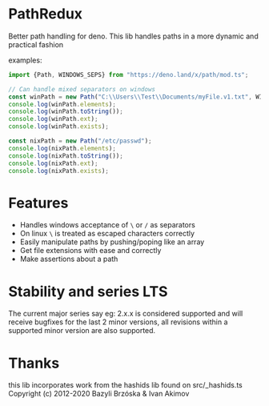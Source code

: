 # PathRedux
Better path handling for deno. This lib handles paths in a more dynamic and practical fashion

examples:
```ts
import {Path, WINDOWS_SEPS} from "https://deno.land/x/path/mod.ts";

// Can handle mixed separators on windows
const winPath = new Path("C:\\Users\\Test\\Documents/myFile.v1.txt", WINDOWS_SEPS);
console.log(winPath.elements);
console.log(winPath.toString());
console.log(winPath.ext);
console.log(winPath.exists);

const nixPath = new Path("/etc/passwd");
console.log(nixPath.elements);
console.log(nixPath.toString());
console.log(nixPath.ext);
console.log(nixPath.exists);
```

# Features
* Handles windows acceptance of `\` or `/` as separators
* On linux `\` is treated as escaped characters correctly
* Easily manipulate paths by pushing/poping like an array
* Get file extensions with ease and correctly
* Make assertions about a path

# Stability and series LTS
The current major series say eg: 2.x.x is considered supported and will receive bugfixes for the last 2 minor versions, all revisions within a supported minor version are also supported.

# Thanks
this lib incorporates work from the hashids lib found on src/_hashids.ts
Copyright (c) 2012-2020 Bazyli Brzóska & Ivan Akimov
